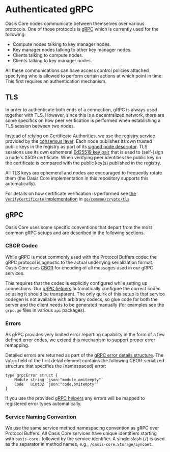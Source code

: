 # Authenticated gRPC

Oasis Core nodes communicate between themselves over various protocols. One of
those protocols is [gRPC] which is currently used for the following:

* Compute nodes talking to key manager nodes.
* Key manager nodes talking to other key manager nodes.
* Clients talking to compute nodes.
* Clients talking to key manager nodes.

All these communications can have access control policies attached specifying
who is allowed to perform certain actions at which point in time. This first
requires an authentication mechanism.

[gRPC]: https://grpc.io

## TLS

In order to authenticate both ends of a connection, gRPC is always used together
with TLS. However, since this is a decentralized network, there are some
specifics on how peer verification is performed when establishing a TLS session
between two nodes.

Instead of relying on Certificate Authorities, we use the [registry service]
provided by the [consensus layer]. Each node publishes its own trusted public
keys in the registry as part of its [signed node descriptor]. TLS sessions use
its own ephemeral [Ed25519 key pair] that is used to (self-)sign a node's X509
certificate. When verifying peer identities the public key on the certificate is
compared with the public key(s) published in the registry.

All TLS keys are ephemeral and nodes are encouraged to frequently rotate them
(the Oasis Core implementation in this repository supports this automatically).

For details on how certificate verification is performed see
[the `VerifyCertificate` implementation] in [`go/common/crypto/tls`].

<!-- markdownlint-disable line-length -->
[registry service]: consensus/services/registry.md
[consensus layer]: consensus/README.md
[signed node descriptor]: https://pkg.go.dev/github.com/oasisprotocol/oasis-core/go/common/node?tab=doc#Node
[Ed25519 key pair]: crypto.md
[the `VerifyCertificate` implementation]: https://github.com/oasisprotocol/oasis-core/tree/master/go/common/crypto/tls/verify.go
[`go/common/crypto/tls`]: https://github.com/oasisprotocol/oasis-core/tree/master/go/common/crypto/tls
<!-- markdownlint-enable line-length -->

## gRPC

Oasis Core uses some specific conventions that depart from the most common gRPC
setups and are described in the following sections.

### CBOR Codec

While gRPC is most commonly used with the Protocol Buffers codec the gRPC
protocol is agnostic to the actual underlying serialization format. Oasis Core
uses [CBOR] for encoding of all messages used in our gRPC services.

This requires that the codec is explicitly configured while setting up
connections. Our [gRPC helpers] automatically configure the correct codec so
using it should be transparent. The only quirk of this setup is that service
codegen is not available with arbitrary codecs, so glue code for both the server
and the client needs to be generated manually (for examples see the `grpc.go`
files in various `api` packages).

<!-- markdownlint-disable line-length -->
[CBOR]: encoding.md
[gRPC helpers]: https://pkg.go.dev/github.com/oasisprotocol/oasis-core/go/common/grpc?tab=doc
<!-- markdownlint-enable line-length -->

### Errors

As gRPC provides very limited error reporting capability in the form of a few
defined error codes, we extend this mechanism to support proper error remapping.

Detailed errors are returned as part of the [gRPC error details structure]. The
`Value` field of the first detail element contains the following CBOR-serialized
structure that specifies the (namespaced) error:

```golang
type grpcError struct {
    Module string `json:"module,omitempty"`
    Code   uint32 `json:"code,omitempty"`
}
```

If you use the provided [gRPC helpers] any errors will be mapped to registered
error types automatically.

<!-- markdownlint-disable line-length -->
[gRPC error details structure]: https://pkg.go.dev/google.golang.org/genproto/googleapis/rpc/status?tab=doc#Status
<!-- markdownlint-enable line-length -->

### Service Naming Convention

We use the same service method namespacing convention as gRPC over Protocol
Buffers. All Oasis Core services have unique identifiers starting with
`oasis-core.` followed by the service identifier. A single slash (`/`) is used
as the separator in method names, e.g., `/oasis-core.Storage/SyncGet`.
